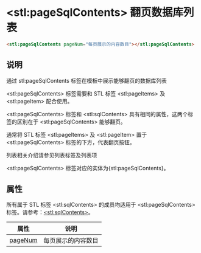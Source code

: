 ﻿# &lt;stl:pageSqlContents&gt; 翻页数据库列表

```html
<stl:pageSqlContents pageNum="每页展示的内容数目"></stl:pageSqlContents>
```

## 说明

通过 stl:pageSqlContents 标签在模板中展示能够翻页的数据库列表

&lt;stl:pageSqlContents&gt; 标签需要和 STL 标签 &lt;stl:pageItems&gt; 及 &lt;stl:pageItem&gt; 配合使用。

&lt;stl:pageSqlContents&gt; 标签和 &lt;stl:sqlContents&gt; 具有相同的属性，这两个标签的区别在于 &lt;stl:pageSqlContents&gt; 能够翻页。

通常将 STL 标签 &lt;stl:pageItems&gt; 及 &lt;stl:pageItem&gt; 置于 &lt;stl:pageSqlContents&gt; 标签的下方，代表翻页按钮。

列表相关介绍请参见列表标签及列表项

&lt;stl:pageSqlContents&gt; 标签对应的实体为{stl:pageSqlContents}。

## 属性

所有属于 STL 标签 &lt;stl:sqlContents&gt; 的成员均适用于 &lt;stl:pageSqlContents&gt; 标签。请参考：[&lt;stl:sqlContents&gt;](sqlContents/)。

| 属性                                             | 说明               |
| ------------------------------------------------ | ------------------ |
| [pageNum](pageSqlContents/attributes?id=pageNum) | 每页展示的内容数目 |